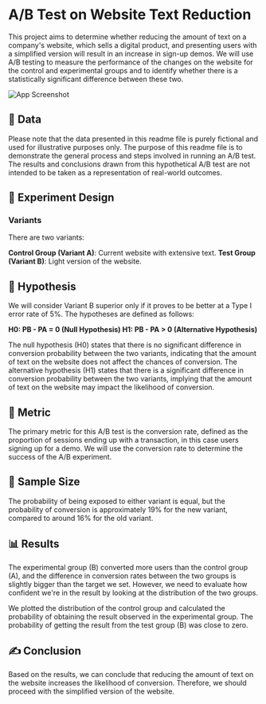 
# A/B Test on Website Text Reduction
This project aims to determine whether reducing the amount of text on a company's website, which sells a digital product, and presenting users with a simplified version will result in an increase in sign-up demos. We will use A/B testing to measure the performance of the changes on the website for the control and experimental groups and to identify whether there is a statistically significant difference between these two.

![App Screenshot](https://i.imgur.com/avkviYm.png)

## 💾 Data
Please note that the data presented in this readme file is purely fictional and used for illustrative purposes only. The purpose of this readme file is to demonstrate the general process and steps involved in running an A/B test. The results and conclusions drawn from this hypothetical A/B test are not intended to be taken as a representation of real-world outcomes.

## 🔎 Experiment Design
### Variants
There are two variants:

**Control Group (Variant A)**: Current website with extensive text.
**Test Group (Variant B)**: Light version of the website.

## 📍 Hypothesis
We will consider Variant B superior only if it proves to be better at a Type I error rate of 5%. The hypotheses are defined as follows:

**H0: PB - PA = 0 (Null Hypothesis)
H1: PB - PA > 0 (Alternative Hypothesis)**

The null hypothesis (H0) states that there is no significant difference in conversion probability between the two variants, indicating that the amount of text on the website does not affect the chances of conversion. The alternative hypothesis (H1) states that there is a significant difference in conversion probability between the two variants, implying that the amount of text on the website may impact the likelihood of conversion.

## 🎯 Metric
The primary metric for this A/B test is the conversion rate, defined as the proportion of sessions ending up with a transaction, in this case users signing up for a demo. We will use the conversion rate to determine the success of the A/B experiment.

## 📏 Sample Size
The probability of being exposed to either variant is equal, but the probability of conversion is approximately 19% for the new variant, compared to around 16% for the old variant.

## 📊 Results
The experimental group (B) converted more users than the control group (A), and the difference in conversion rates between the two groups is slightly bigger than the target we set. However, we need to evaluate how confident we're in the result by looking at the distribution of the two groups.

We plotted the distribution of the control group and calculated the probability of obtaining the result observed in the experimental group. The probability of getting the result from the test group (B) was close to zero.

## ✍ Conclusion
Based on the results, we can conclude that reducing the amount of text on the website increases the likelihood of conversion. Therefore, we should proceed with the simplified version of the website.


